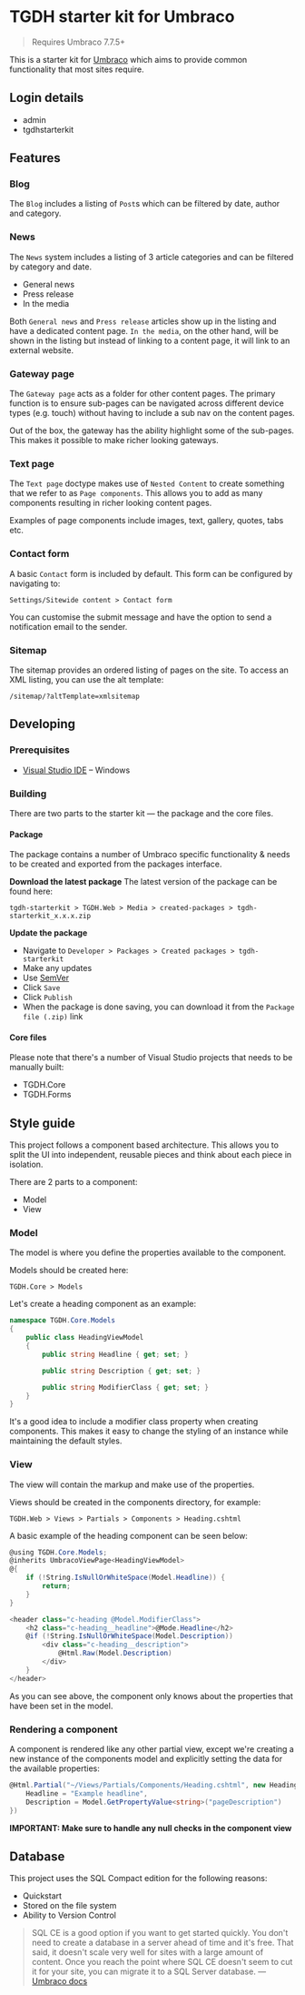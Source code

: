 # TGDH starter kit for Umbraco
> Requires Umbraco 7.7.5+

This is a starter kit for [Umbraco](https://umbraco.com/) which aims to provide common functionality that most sites require.

## Login details
- admin
- tgdhstarterkit

## Features

### Blog
The `Blog` includes a listing of `Post`s which can be filtered by date, author and category.

### News
The `News` system includes a listing of 3 article categories and can be filtered by category and date.
- General news
- Press release
- In the media

Both `General news` and `Press release` articles show up in the listing and have a dedicated content page. `In the media`, on the other hand, will be shown in the listing but instead of linking to a content page, it will link to an external website.

### Gateway page
The `Gateway page` acts as a folder for other content pages. The primary function is to ensure sub-pages can be navigated across different device types (e.g. touch) without having to include a sub nav on the content pages.

Out of the box, the gateway has the ability highlight some of the sub-pages. This makes it possible to make richer looking gateways.

### Text page
The `Text page` doctype makes use of `Nested Content` to create something that we refer to as `Page components`. This allows you to add as many components resulting in richer looking content pages.

Examples of page components include images, text, gallery, quotes, tabs etc.

### Contact form
A basic `Contact` form is included by default. This form can be configured by navigating to:
```
Settings/Sitewide content > Contact form
```

You can customise the submit message and have the option to send a notification email to the sender.

### Sitemap
The sitemap provides an ordered listing of pages on the site. To access an XML listing, you can use the alt template:

```
/sitemap/?altTemplate=xmlsitemap
```
## Developing
### Prerequisites

- [Visual Studio IDE](https://www.visualstudio.com/) – Windows

### Building

There are two parts to the starter kit — the package and the core files.

#### Package
The package contains a number of Umbraco specific functionality & needs to be created and exported from the packages interface.

**Download the latest package**
The latest version of the package can be found here:

```
tgdh-starterkit > TGDH.Web > Media > created-packages > tgdh-starterkit_x.x.x.zip
```

**Update the package**
- Navigate to `Developer > Packages > Created packages > tgdh-starterkit`
- Make any updates
- Use [SemVer](https://semver.org/)
- Click `Save`
- Click `Publish`
- When the package is done saving, you can download it from the `Package file (.zip)` link

#### Core files
Please note that there's a number of Visual Studio projects that needs to be manually built:
- TGDH.Core
- TGDH.Forms

## Style guide

This project follows a component based architecture. This allows you to split the UI into independent, reusable pieces and think about each piece in isolation.

There are 2 parts to a component:
- Model
- View

### Model
The model is where you define the properties available to the component.

Models should be created here:
```
TGDH.Core > Models
```

Let's create a heading component as an example:

```cs
namespace TGDH.Core.Models
{
    public class HeadingViewModel
    {
        public string Headline { get; set; }

        public string Description { get; set; }

        public string ModifierClass { get; set; }
    }
}
```

It's a good idea to include a modifier class property when creating components. This makes it easy to change the styling of an instance while maintaining the default styles.

### View
The view will contain the markup and make use of the properties.

Views should be created in the components directory, for example:
```
TGDH.Web > Views > Partials > Components > Heading.cshtml
```

A basic example of the heading component can be seen below:
```cs
@using TGDH.Core.Models;
@inherits UmbracoViewPage<HeadingViewModel>
@{
    if (!String.IsNullOrWhiteSpace(Model.Headline)) {
        return;
    }
}

<header class="c-heading @Model.ModifierClass">
    <h2 class="c-heading__headline">@Mode.Headline</h2>
    @if (!String.IsNullOrWhiteSpace(Model.Description))
        <div class="c-heading__description">
            @Html.Raw(Model.Description)
        </div>
    }
</header>
```

As you can see above, the component only knows about the properties that have been set in the model.

### Rendering a component

A component is rendered like any other partial view, except we're creating a new instance of the components model and explicitly setting the data for the available properties:
```cs
@Html.Partial("~/Views/Partials/Components/Heading.cshtml", new HeadingViewModel {
    Headline = "Example headline",
    Description = Model.GetPropertyValue<string>("pageDescription")
})
```
**IMPORTANT: Make sure to handle any null checks in the component view**

## Database

This project uses the SQL Compact edition for the following reasons:
- Quickstart
- Stored on the file system
- Ability to Version Control

> SQL CE is a good option if you want to get started quickly. You don't need to create a database in a server ahead of time and it's free. That said, it doesn't scale very well for sites with a large amount of content. Once you reach the point where SQL CE doesn't seem to cut it for your site, you can migrate it to a SQL Server database.
— [Umbraco docs](https://our.umbraco.org/documentation/Getting-Started/Setup/Install/install-umbraco-manually)
